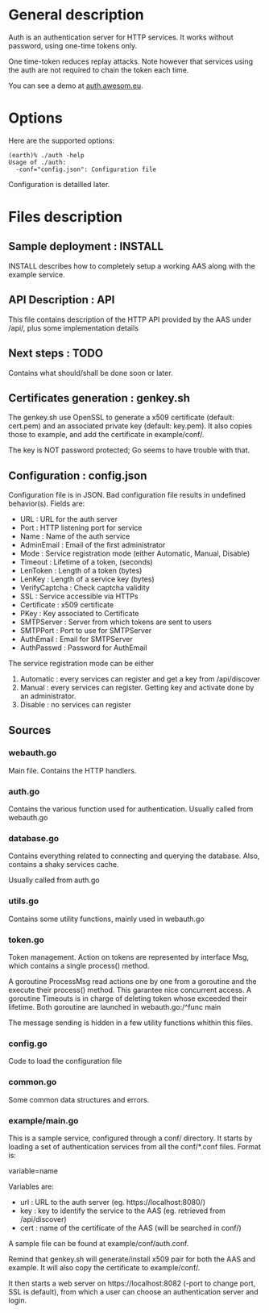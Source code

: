 # General description
Auth is an authentication server for HTTP services.
It works without password, using one-time tokens only.

One time-token reduces replay attacks. Note however that
services using the auth are not required to chain the token
each time.

You can see a demo at [auth.awesom.eu](https://auth.awesom.eu).

# Options
Here are the supported options:

	(earth)% ./auth -help
	Usage of ./auth:
	  -conf="config.json": Configuration file

Configuration is detailled later.

# Files description
## Sample deployment : INSTALL
INSTALL describes how to completely setup a working AAS along
with the example service.

## API Description : API
This file contains description of the HTTP API provided
by the AAS under /api/, plus some implementation details

## Next steps : TODO
Contains what should/shall be done soon or later.

## Certificates generation : genkey.sh
The genkey.sh use OpenSSL to generate a x509 certificate (default: cert.pem)
and an associated private key (default: key.pem). It also copies those
to example, and add the certificate in example/conf/.

The key is NOT password protected; Go seems to have trouble with that.

## Configuration : config.json
Configuration file is in JSON. Bad configuration file results
in undefined behavior(s). Fields are:

* URL : URL for the auth server
* Port : HTTP listening port for service
* Name : Name of the auth service
* AdminEmail : Email of the first administrator
* Mode : Service registration mode (either Automatic, Manual, Disable)
* Timeout : Lifetime of a token, (seconds)
* LenToken : Length of a token (bytes)
* LenKey : Length of a service key (bytes)
* VerifyCaptcha : Check captcha validity
* SSL : Service accessible via HTTPs
* Certificate : x509 certificate
* PKey : Key associated to Certificate
* SMTPServer : Server from which tokens are sent to users
* SMTPPort : Port to use for SMTPServer
* AuthEmail : Email for SMTPServer
* AuthPasswd : Password for AuthEmail

The service registration mode can be either

1. Automatic : every services can register and get a key from /api/discover
2. Manual : every services can register. Getting key and activate done by an administrator.
3. Disable : no services can register

## Sources
### webauth.go
Main file. Contains the HTTP handlers.

### auth.go
Contains the various function used for authentication. Usually
called from webauth.go

### database.go
Contains everything related to connecting and querying the database.
Also, contains a shaky services cache.

Usually called from auth.go

### utils.go
Contains some utility functions, mainly used in webauth.go

### token.go
Token management. Action on tokens are represented by interface Msg,
which contains a single process() method.

A goroutine ProcessMsg read actions one by one from a goroutine and the
execute their process() method. This garantee nice concurrent access.
A goroutine Timeouts is in charge of deleting token whose exceeded their
lifetime. Both goroutine are launched in webauth.go:/^func main

The message sending is hidden in a few utility functions whithin this files.

### config.go
Code to load the configuration file

### common.go
Some common data structures and errors.

### example/main.go
This is a sample service, configured through a conf/ directory.
It starts by loading a set of authentication services from all
the conf/*.conf files. Format is:

  variable=name

Variables are:

* url : URL to the auth server (eg. https://localhost:8080/)
* key : key to identify the service to the AAS (eg. retrieved from /api/discover)
* cert : name of the certificate of the AAS (will be searched in conf/)

A sample file can be found at example/conf/auth.conf.

Remind that genkey.sh will generate/install x509 pair for both
the AAS and example. It will also copy the certificate to example/conf/.

It then starts a web server on https://localhost:8082 (-port to change port,
SSL is default), from which a user can choose an authentication
server and login.
